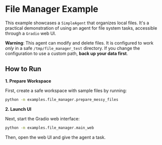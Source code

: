 # File Manager Example

This example showcases a `SimpleAgent` that organizes local files. It's a practical demonstration of using an agent for file system tasks, accessible through a `Gradio` web UI.

**Warning**: This agent can modify and delete files. It is configured to work *only* in a safe `/tmp/file_manager_test` directory. If you change the configuration to use a custom path, **back up your data first**.

## How to Run

**1. Prepare Workspace**

First, create a safe workspace with sample files by running:
```bash
python -m examples.file_manager.prepare_messy_files
```

**2. Launch UI**

Next, start the Gradio web interface:
```bash
python -m examples.file_manager.main_web
```

Then, open the web UI and give the agent a task.